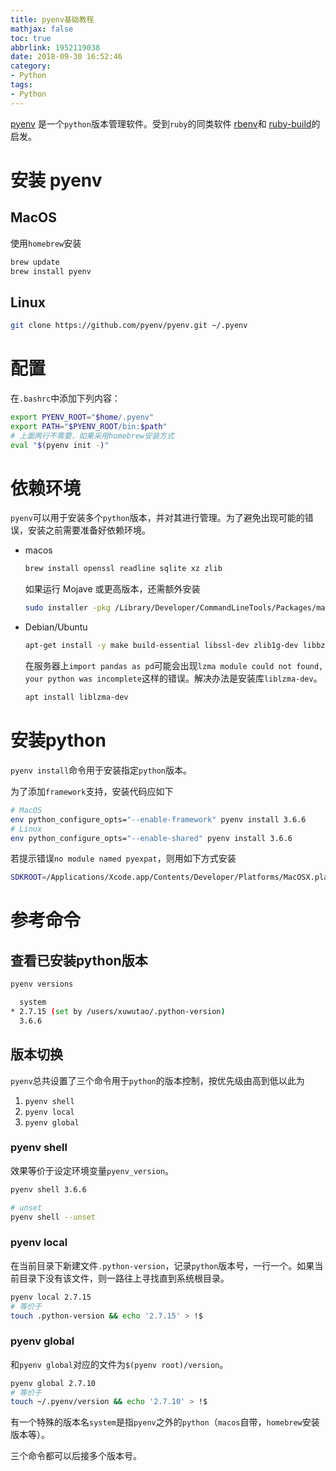 ```yaml
---
title: pyenv基础教程
mathjax: false
toc: true
abbrlink: 1952119038
date: 2018-09-30 16:52:46
category:
- Python
tags:
- Python
---
```


[pyenv](https://github.com/pyenv/pyenv#table-of-contents) 是一个`python`版本管理软件。受到`ruby`的同类软件 [rbenv](https://github.com/rbenv/rbenv)和 [ruby-build](https://github.com/rbenv/ruby-build)的启发。

# 安装 pyenv

## MacOS

使用`homebrew`安装

```bash
brew update
brew install pyenv
```

## Linux
```bash
git clone https://github.com/pyenv/pyenv.git ~/.pyenv
```

# 配置

在`.bashrc`中添加下列内容：

```bash
export PYENV_ROOT="$home/.pyenv"
export PATH="$PYENV_ROOT/bin:$path"
# 上面两行不需要，如果采用homebrew安装方式
eval "$(pyenv init -)"
```

# 依赖环境

`pyenv`可以用于安装多个`python`版本，并对其进行管理。为了避免出现可能的错误，安装之前需要准备好依赖环境。

- macos
  ```bash
  brew install openssl readline sqlite xz zlib
  ```
  如果运行 Mojave 或更高版本，还需额外安装
  ```bash
  sudo installer -pkg /Library/Developer/CommandLineTools/Packages/macOS_SDK_headers_for_macOS_10.14.pkg -target /
  ```
- Debian/Ubuntu
  ```bash
  apt-get install -y make build-essential libssl-dev zlib1g-dev libbz2-dev libreadline-dev libsqlite3-dev wget curl llvm libncurses5-dev xz-utils tk-dev libxml2-dev libxmlsec1-dev libffi-dev
  ```
  在服务器上`import pandas as pd`可能会出现`lzma module could not found,
  your python was incomplete`这样的错误。解决办法是安装库`liblzma-dev`。
  ```bash
  apt install liblzma-dev
  ```

# 安装python

`pyenv install`命令用于安装指定`python`版本。

为了添加`framework`支持，安装代码应如下

```bash
# MacOS
env python_configure_opts="--enable-framework" pyenv install 3.6.6
# Linux
env python_configure_opts="--enable-shared" pyenv install 3.6.6
```
若提示错误`no module named pyexpat`，则用如下方式安装
```bash
SDKROOT=/Applications/Xcode.app/Contents/Developer/Platforms/MacOSX.platform/Developer/SDKs/MacOSX10.14.sdk MACOSX_DEPLOYMENT_TARGET=10.14 pyenv install 2.7.16
```


# 参考命令

## 查看已安装python版本

```bash
pyenv versions

  system
* 2.7.15 (set by /users/xuwutao/.python-version)
  3.6.6
```

## 版本切换
`pyenv`总共设置了三个命令用于`python`的版本控制，按优先级由高到低以此为

1. `pyenv shell`
2. `pyenv local`
3. `pyenv global`

### pyenv shell
效果等价于设定环境变量`pyenv_version`。

```bash
pyenv shell 3.6.6

# unset
pyenv shell --unset
```

### pyenv local
在当前目录下新建文件`.python-version`，记录`python`版本号，一行一个。如果当前目录下没有该文件，则一路往上寻找直到系统根目录。
```bash
pyenv local 2.7.15
# 等价于
touch .python-version && echo '2.7.15' > !$
```

### pyenv global
和`pyenv global`对应的文件为`$(pyenv root)/version`。

```bash
pyenv global 2.7.10
# 等价于
touch ~/.pyenv/version && echo '2.7.10' > !$
```

有一个特殊的版本名`system`是指`pyenv`之外的`python`（`macos`自带，`homebrew`安装版本等）。


三个命令都可以后接多个版本号。
